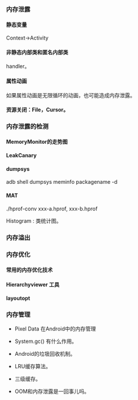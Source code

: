 ### 内存泄露

#### 静态变量
Context->Activity
#### 非静态内部类和匿名内部类
handler。

#### 属性动画

如果属性动画是无限循环的动画，也可能造成内存泄露。

#### 资源关闭：File，Cursor。

### 内存泄露的检测

#### MemoryMonitor的走势图

#### LeakCanary

#### dumpsys 

adb shell dumpsys meminfo packagename -d

#### MAT

./hprof-conv xxx-a.hprof, xxx-b.hprof

Histogram : 类统计图。 

### 内存溢出

### 内存优化

#### 常用的内存优化技术

#### Hierarchyviewer 工具

#### layoutopt 

### 内存管理

* Pixel Data 在Android中的内存管理

* System.gc() 有什么作用。



* Android的垃圾回收机制。
* LRU缓存算法。
* 三级缓存。
* OOM和内存泄露是一回事儿吗。






